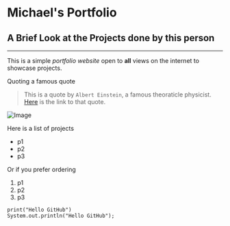 # Michael's Portfolio

## A Brief Look at the Projects done by this person

---
This is a simple *portfolio website* open to **all** views on the internet to showcase projects.

Quoting a famous quote
> This is a quote by `Albert Einstein`, a famous theoraticle physicist.
[Here](https://www.google.com/) is the link to that quote.

![Image](https://globalgovernanceforum.org/wp-content/uploads/2020/10/Albert-Einstein.jpg)

Here is a list of projects

* p1
* p2
* p3

Or if you prefer ordering
1. p1
2. p2
3. p3

```
print("Hello GitHub")
System.out.println("Hello GitHub");
```

